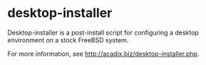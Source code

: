 desktop-installer
=================

Desktop-installer is a post-install script for configuring a desktop
environment on a stock FreeBSD system.

For more information, see http://acadix.biz/desktop-installer.php.
